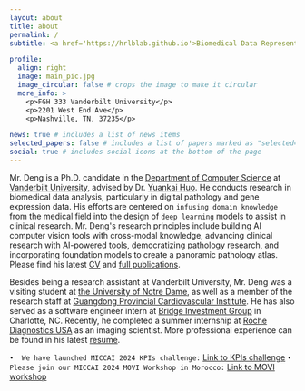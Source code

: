 ```yaml
---
layout: about
title: about
permalink: /
subtitle: <a href='https://hrlblab.github.io'>Biomedical Data Representation and Learning Lab at Vanderbilt University</a>

profile:
  align: right
  image: main_pic.jpg
  image_circular: false # crops the image to make it circular
  more_info: >
    <p>FGH 333 Vanderbilt University</p>
    <p>2201 West End Ave</p>
    <p>Nashville, TN, 37235</p>

news: true # includes a list of news items
selected_papers: false # includes a list of papers marked as "selected={true}"
social: true # includes social icons at the bottom of the page
---
```



Mr. Deng is a Ph.D. candidate in the [Department of Computer Science](https://engineering.vanderbilt.edu/departments/computer-science/) at [Vanderbilt University](https://www.vanderbilt.edu), advised by Dr. [Yuankai Huo](https://hrlblab.github.io). He conducts research in biomedical data analysis, particularly in digital pathology and gene expression data. His efforts are centered on `infusing domain knowledge` from the medical field into the design of `deep learning` models to assist in clinical research. Mr. Deng's research principles include building AI computer vision tools with cross-modal knowledge, advancing clinical research with AI-powered tools, democratizing pathology research, and incorporating foundation models to create a panoramic pathology atlas. Please find his latest [CV](https://github.com/ddrrnn123/ddrrnn123.github.io/blob/master/assets/CV/CV_2024Spring.pdf) and [full publications](https://scholar.google.com/citations?hl=en&user=B3UojrgAAAAJ&view_op=list_works). 

Besides being a research assistant at Vanderbilt University, Mr. Deng was a visiting student at [the University of Notre Dame](https://www.nd.edu), as well as a member of the research staff at [Guangdong Provincial Cardiovascular Institute](https://www.gdghospital.org.cn/en/introductiontotheinstitute/info_itemId_85.html). He has also served as a software engineer intern at [Bridge Investment Group](https://www.bridgeig.com) in Charlotte, NC. Recently, he completed a summer internship at [Roche Diagnostics USA](https://diagnostics.roche.com/us/en/home.html) as an imaging scientist. More professional experience can be found in his latest [resume](https://github.com/ddrrnn123/ddrrnn123.github.io/blob/master/assets/CV/Resume-Ruining_2024_Fulltime.pdf).

`•  We have launched MICCAI 2024 KPIs challenge:` [Link to KPIs challenge](https://sites.google.com/view/kpis2024/home)
`•  Please join our MICCAI 2024 MOVI Workshop in Morocco:` [Link to MOVI workshop](https://sites.google.com/view/movi2024/home?authuser=0)

<!--Write your biography here. Tell the world about yourself. Link to your favorite [subreddit](http://reddit.com). You can put a picture in, too. The code is already in, just name your picture `prof_pic.jpg` and put it in the `img/` folder.

Put your address / P.O. box / other info right below your picture. You can also disable any of these elements by editing `profile` property of the YAML header of your `_pages/about.md`. Edit `_bibliography/papers.bib` and Jekyll will render your [publications page](/al-folio/publications/) automatically.

Link to your social media connections, too. This theme is set up to use [Font Awesome icons](https://fontawesome.com/) and [Academicons](https://jpswalsh.github.io/academicons/), like the ones below. Add your Facebook, Twitter, LinkedIn, Google Scholar, or just disable all of them. -->
